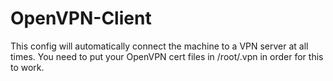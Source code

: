 # OpenVPN-Client

This config will automatically connect the machine to a VPN server at all times. You need to put
your OpenVPN cert files in /root/.vpn in order for this to work.
